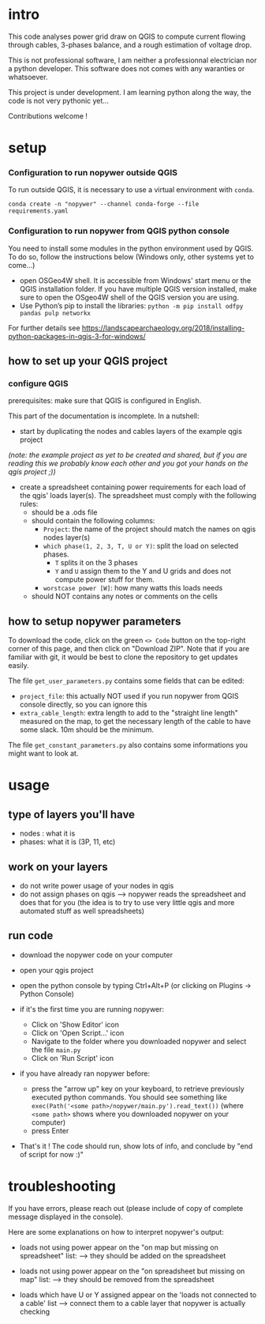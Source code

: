# intro 
This code analyses power grid draw on QGIS to compute current flowing through cables, 3-phases balance, and a rough estimation of voltage drop. 

This is not professional software, I am neither a professionnal electrician nor a python developer. This software does not comes with any waranties or whatsoever.

This project is under development. I am learning python along the way, the code is not very pythonic yet... 

Contributions welcome !

# setup


### Configuration to run nopywer outside QGIS 
To run outside QGIS, it is necessary to use a virtual environment with ```conda```.
```
conda create -n "nopywer" --channel conda-forge --file requirements.yaml
```

### Configuration to run nopywer from QGIS python console 

You need to install some modules in the python environment used by QGIS. To do so, follow the instructions below (Windows only, other systems yet to come...)
- open OSGeo4W shell. It is accessible from Windows' start menu or the QGIS installation folder. If you have multiple QGIS version installed, make sure to open the OSgeo4W shell of the QGIS version you are using.
- Use Python’s pip to install the libraries: ```python -m pip install odfpy pandas pulp networkx```

For further details see https://landscapearchaeology.org/2018/installing-python-packages-in-qgis-3-for-windows/


## how to set up your QGIS project

### configure QGIS 


prerequisites: make sure that QGIS is configured in English.

This part of the documentation is incomplete. In a nutshell: 
- start by duplicating the nodes and cables layers of the example qgis project

*(note: the example project as yet to be created and shared, but if you are reading this we probably know each other and you got your hands on the qgis project ;))*

- create a spreadsheet containing power requirements for each load of the qgis' loads layer(s). The spreadsheet must comply with the following rules:
    - should be a .ods file 
    - should contain the following columns: 
        - ```Project```: the name of the project should match the names on qgis nodes layer(s)
        - ```which phase(1, 2, 3, T, U or Y)```: split the load on selected phases.
            - ```T``` splits it on the 3 phases 
            - ```Y``` and ```U``` assign them to the Y and U grids and does not compute power stuff for them.
        - ```worstcase power [W]```: how many watts this loads needs 
    - should NOT contains any notes or comments on the cells 

## how to setup nopywer parameters 

To download the code, click on the green ```<> Code``` button on the top-right corner of this page, and then click on "Download ZIP". Note that if you are familiar with git, it would be best to clone the repository to get updates easily. 

The file ```get_user_parameters.py``` contains some fields that can be edited:
- ```project_file```: this actually NOT used if you run nopywer from QGIS console directly, so you can ignore this 
- ```extra_cable_length```: extra length to add to the "straight line length" measured on the map, to get the necessary length of the cable to have some slack. 10m should be the minimum.

The file ```get_constant_parameters.py``` also contains some informations you might want to look at. 


# usage 

## type of layers you'll have
- nodes : what it is 
- phases: what it is (3P, 11, etc) 

## work on your layers 
- do not write power usage of your nodes in qgis  
- do not assign phases on qgis
--> nopywer reads the spreadsheet and does that for you
(the idea is to try to use very little qgis and more automated stuff as well spreadsheets)


## run code 
- download the nopywer code on your computer 
- open your qgis project 
- open the python console by typing Ctrl+Alt+P (or clicking on Plugins -> Python Console)
- if it's the first time you are running nopywer:
    - Click on 'Show Editor' icon
    - Click on 'Open Script...' icon 
    - Navigate to the folder where you downloaded nopywer and select the file ```main.py```
    - Click on 'Run Script' icon 

- if you have already ran nopywer before:
    - press the "arrow up" key on your keyboard, to retrieve previously executed python commands. You should see something like ```exec(Path('<some path>/nopywer/main.py').read_text())``` (where ```<some path>``` shows where you downloaded nopywer on your computer)
    - press Enter 

- That's it ! The code should run, show lots of info, and conclude by "end of script for now :)"


# troubleshooting
If you have errors, please reach out (please include of copy of complete message displayed in the console). 

Here are some explanations on how to interpret nopywer's output:

- loads not using power appear on the "on map but missing on spreadsheet" list: --> they should be added on the spreadsheet

- loads not using power appear on the "on spreadsheet but missing on map" list: 
--> they should be removed from the spreadsheet

- loads which have U or Y assigned appear on the 'loads not connected to a cable' list
--> connect them to a cable layer that nopywer is actually checking



